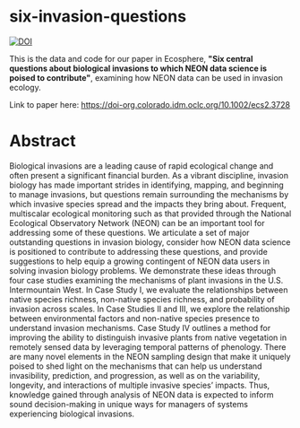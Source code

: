 # six-invasion-questions



[![DOI](https://www.zenodo.org/badge/DOI/10.5281/zenodo.4705449.svg)](https://doi.org/10.5281/zenodo.4705449)


This is the data and code for our paper in Ecosphere, **"Six central questions about biological invasions to which NEON data science is poised to contribute"**, examining how NEON data can be used in invasion ecology. 

Link to paper here: https://doi-org.colorado.idm.oclc.org/10.1002/ecs2.3728


# Abstract

Biological invasions are a leading cause of rapid ecological change and often present a significant financial burden. As a vibrant discipline, invasion biology has made important strides in identifying, mapping, and beginning to manage invasions, but questions remain surrounding the mechanisms by which invasive species spread and the impacts they bring about. Frequent, multiscalar ecological monitoring such as that provided through the National Ecological Observatory Network (NEON) can be an important tool for addressing some of these questions. We articulate a set of major outstanding questions in invasion biology, consider how NEON data science is positioned to contribute to addressing these questions, and provide suggestions to help equip a growing contingent of NEON data users in solving invasion biology problems. We demonstrate these ideas through four case studies examining the mechanisms of plant invasions in the U.S. Intermountain West. In Case Study I, we evaluate the relationships between native species richness, non-native species richness, and probability of invasion across scales. In Case Studies II and III, we explore the relationship between environmental factors and non-native species presence to understand invasion mechanisms. Case Study IV outlines a method for improving the ability to distinguish invasive plants from native vegetation in remotely sensed data by leveraging temporal patterns of phenology. There are many novel elements in the NEON sampling design that make it uniquely poised to shed light on the mechanisms that can help us understand invasibility, prediction, and progression, as well as on the variability, longevity, and interactions of multiple invasive species’ impacts. Thus, knowledge gained through analysis of NEON data is expected to inform sound decision-making in unique ways for managers of systems experiencing biological invasions.

